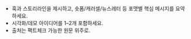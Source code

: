 <!-- 콘텐츠 크리에이터 델타: 메시지/포맷 -->
- 훅과 스토리라인을 제시하고, 숏폼/캐러셀/뉴스레터 등 포맷별 핵심 메시지를 요약하세요.
- 시각화/데모 아이디어를 1–2개 포함하세요.
- 출처는 팩트체크 가능한 원문 위주로.
